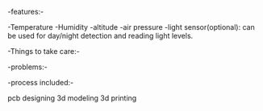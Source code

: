 

-features:-

  -Temperature
  -Humidity
  -altitude
  -air pressure
  -light sensor(optional): can be used for day/night detection and reading light levels.
  



-Things to take care:-


-problems:-


-process included:-

pcb designing
3d modeling
3d printing





